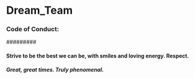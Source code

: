 # Dream_Team
### Code of Conduct: 
#########

#### Strive to be the best we can be, with smiles and loving energy. Respect. 

##### Great, great times. Truly phenomenal.
